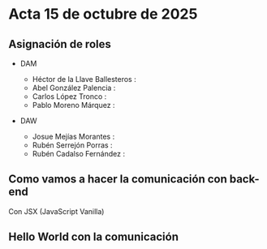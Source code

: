 # Acta 15 de octubre de 2025

## Asignación de roles
- DAM
    - Héctor de la Llave Ballesteros :
    - Abel González Palencia :
    - Carlos López Tronco :
    - Pablo Moreno Márquez :

- DAW
    - Josue Mejías Morantes :
    - Rubén Serrejón Porras :
    - Rubén Cadalso Fernández :

## Como vamos a hacer la comunicación con back-end

Con JSX (JavaScript Vanilla)

## Hello World con la comunicación